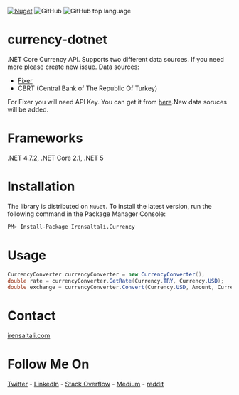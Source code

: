 [![Nuget](https://img.shields.io/nuget/v/Irensaltali.Currency.svg)](https://www.nuget.org/packages/Irensaltali.Currency)
![GitHub](https://img.shields.io/github/license/irensaltali/currency-dotnet.svg)
![GitHub top language](https://img.shields.io/github/languages/top/irensaltali/currency-dotnet.svg)

# currency-dotnet

.NET Core Currency API. Supports two different data sources. If you need more please create new issue. Data sources:

* [Fixer](http://bit.ly/3bHiQrC)
* CBRT (Central Bank of The Republic Of Turkey)

For Fixer you will need API Key. You can get it from [here](https://bit.ly/30Ire3P).New data soruces will be added.

# Frameworks

.NET 4.7.2, .NET Core 2.1, .NET 5

# Installation

The library is distributed on `NuGet`. To install the latest version, run the following command in the Package Manager Console:

```sh
PM> Install-Package Irensaltali.Currency
```

# Usage

```csharp
CurrencyConverter currencyConverter = new CurrencyConverter();
double rate = currencyConverter.GetRate(Currency.TRY, Currency.USD);
double exchange = currencyConverter.Convert(Currency.USD, Amount, Currency.TRY) 
```

# Contact

[irensaltali.com](https://irensaltali.com "İren SALTALI Blog")

# Follow Me On

[Twitter](https://twitter.com/irensaltali) - [LinkedIn](https://linkedin.com/in/irensaltali) - [Stack Overflow](https://stackoverflow.com/users/3453221/iren) - [Medium](irensaltali.medium.com) - [reddit](https://www.reddit.com/user/irensaltali)
